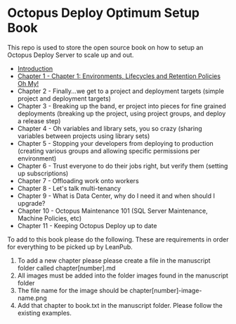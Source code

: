 # Octopus Deploy Optimum Setup Book
This repo is used to store the open source book on how to setup an Octopus Deploy Server to scale up and out.  

- [Introduction](manuscript/Chapter000.md)
- [Chapter 1 - Chapter 1: Environments, Lifecycles and Retention Policies Oh My!](manuscript/Chapter001.md)
- Chapter 2 - Finally...we get to a project and deployment targets (simple project and deployment targets)
- Chapter 3 - Breaking up the band, er project into pieces for fine grained deployments (breaking up the project, using project groups, and deploy a release step)
- Chapter 4 - Oh variables and library sets, you so crazy (sharing variables between projects using library sets)
- Chapter 5 - Stopping your developers from deploying to production (creating various groups and allowing specific permissions per environment)
- Chapter 6 - Trust everyone to do their jobs right, but verify them (setting up subscriptions)
- Chapter 7 - Offloading work onto workers
- Chapter 8 - Let's talk multi-tenancy
- Chapter 9 - What is Data Center, why do I need it and when should I upgrade?
- Chapter 10 - Octopus Maintenance 101 (SQL Server Maintenance, Machine Policies, etc)
- Chapter 11 - Keeping Octopus Deploy up to date

To add to this book please do the following.  These are requirements in order for everything to be picked up by LeanPub.

1) To add a new chapter please please create a file in the manuscript folder called chapter[number].md
2) All images must be added into the folder images found in the manuscript folder
3) The file name for the image should be chapter[number]-image-name.png
4) Add that chapter to book.txt in the manuscript folder.  Please follow the existing examples. 